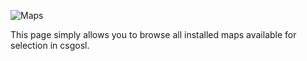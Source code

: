 ![Maps](https://raw.githubusercontent.com/wiki/lenosisnickerboa/csgosl/pics/config-page-maps.jpg)

This page simply allows you to browse all installed maps available for selection in csgosl.